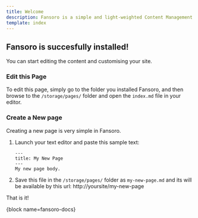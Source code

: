 ```yaml
---
title: Welcome  
description: Fansoro is a simple and light-weighted Content Management System  
template: index  
---
```

## Fansoro is succesfully installed!  
You can start editing the content and customising your site.

### Edit this Page
To edit this page, simply go to the folder you installed Fansoro, and then browse to the `/storage/pages/` folder and open the `index.md` file in your editor.

### Create a New page
Creating a new page is very simple in Fansoro.  

1. Launch your text editor and paste this sample text:

    ```
    ---
    title: My New Page
    ---
    My new page body.
    ```

2. Save this file in the `/storage/pages/` folder as `my-new-page.md` and its will be available by this url: http://yoursite/my-new-page

That is it!  

{block name=fansoro-docs}
